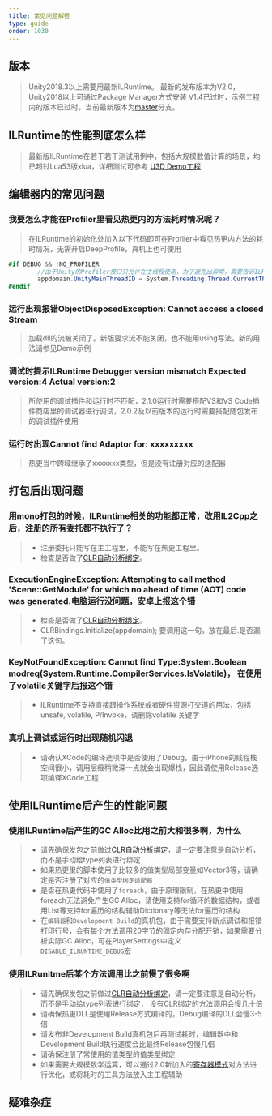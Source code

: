 ```yaml
---
title: 常见问题解答
type: guide
order: 1030
---
```


<!--参考链接-->  
[master]:https://github.com/Ourpalm/ILRuntime

[CLR自动分析绑定]:https://ourpalm.github.io/ILRuntime/public/v1/guide/bind.html
[U3D Demo工程]:https://github.com/Ourpalm/ILRuntimeU3D/
[寄存器模式]:https://ourpalm.github.io/ILRuntime/public/v1/guide/register-vm.html
<!--参考链接-->  

## 版本

> Unity2018.3以上需要用最新ILRuntime。
> 最新的发布版本为V2.0，Unity2018以上可通过Package Manager方式安装
> V1.4已过时，示例工程内的版本已过时，当前最新版本为[master]分支。

## ILRuntime的性能到底怎么样

> 最新版ILRuntime在若干若干测试用例中，包括大规模数值计算的场景，均已超过Lua53版xlua，详细测试可参考 [U3D Demo工程]

## 编辑器内的常见问题

### 我要怎么才能在Profiler里看见热更内的方法耗时情况呢？

> 在ILRuntime的初始化处加入以下代码即可在Profiler中看见热更内方法的耗时情况，无需开启DeepProfile，真机上也可使用

```csharp
#if DEBUG && !NO_PROFILER
        //由于Unity的Profiler接口只允许在主线程使用，为了避免出异常，需要告诉ILRuntime主线程的线程ID才能正确将函数运行耗时报告给Profiler
        appdomain.UnityMainThreadID = System.Threading.Thread.CurrentThread.ManagedThreadId;
#endif
```

### 运行出现报错ObjectDisposedException: Cannot access a closed Stream

> 加载dll的流被关闭了。新版要求流不能关闭，也不能用using写法。新的用法请参见Demo示例

### 调试时提示ILRuntime Debugger version mismatch Expected version:4 Actual version:2

> 所使用的调试插件和运行时不匹配，2.1.0运行时需要搭配VS和VS Code插件商店里的调试器进行调试，2.0.2及以前版本的运行时需要搭配随包发布的调试插件使用

### 运行时出现Cannot find Adaptor for: xxxxxxxxx
> 热更当中跨域继承了xxxxxxx类型，但是没有注册对应的适配器

## 打包后出现问题

### 用mono打包的时候，ILRuntime相关的功能都正常，改用IL2Cpp之后，注册的所有委托都不执行了？

>- 注册委托只能写在主工程里，不能写在热更工程里。
>- 检查是否做了[CLR自动分析绑定]。

### ExecutionEngineException: Attempting to call method 'Scene::GetModule' for which no ahead of time (AOT) code was generated.电脑运行没问题，安卓上报这个错 

>- 检查是否做了[CLR自动分析绑定]。
>- CLRBindings.Initialize(appdomain); 要调用这一句，放在最后.是否漏了这句。

### KeyNotFoundException: Cannot find Type:System.Boolean modreq(System.Runtime.CompilerServices.IsVolatile)， 在使用了volatile关键字后报这个错

>- ILRuntime不支持直接跟操作系统或者硬件资源打交道的用法，包括unsafe, volatile, P/Invoke，请删除volatile 关键字

### 真机上调试或运行时出现随机闪退
>- 请确认XCode的编译选项中是否使用了Debug，由于iPhone的线程栈空间很小，调用层级稍微深一点就会出现爆栈，因此请使用Release选项编译XCode工程

## 使用ILRuntime后产生的性能问题

### 使用ILRuntime后产生的GC Alloc比用之前大和很多啊，为什么
>- 请先确保发包之前做过[CLR自动分析绑定]，请一定要注意是自动分析，而不是手动给type列表进行绑定
>- 如果热更里的脚本使用了比较多的值类型局部变量如Vector3等，请确定是否注册了对应的`值类型绑定适配器`
>- 是否在热更代码中使用了`foreach`，由于原理限制，在热更中使用foreach无法避免产生GC Alloc，请使用支持for循环的数据结构，或者用List等支持for遍历的结构辅助Dictionary等无法for遍历的结构
>- 在`编辑器`和`Development Build`的真机包，由于需要支持断点调试和报错打印行号，会有每个方法调用20字节的固定内存分配开销，如果需要分析实际GC Alloc，可在PlayerSettings中定义`DISABLE_ILRUNTIME_DEBUG`宏

### 使用ILRunitme后某个方法调用比之前慢了很多啊
>- 请先确保发包之前做过[CLR自动分析绑定]，请一定要注意是自动分析，而不是手动给type列表进行绑定， 没有CLR绑定的方法调用会慢几十倍
>- 请确保热更DLL是使用Release方式编译的，Debug编译的DLL会慢3-5倍
>- 请发布非Development Build真机包后再测试耗时，编辑器中和Development Build执行速度会比最终Release包慢几倍
>- 请确保注册了常使用的值类型的值类型绑定
>- 如果需要大规模数学运算，可以通过2.0新加入的[寄存器模式]对方法进行优化，或将耗时的工具方法放入主工程辅助

## 疑难杂症



